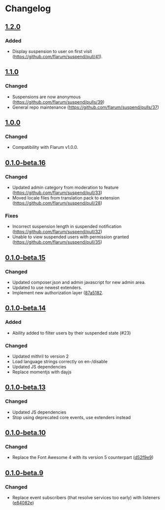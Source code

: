 # Changelog

## [1.2.0](https://github.com/flarum/suspend/compare/v1.1.0...v1.2.0)

### Added
- Display suspension to user on first visit (https://github.com/flarum/suspend/pull/41).

## [1.1.0](https://github.com/flarum/suspend/compare/v1.0.0...v1.1.0)

### Changed
- Suspensions are now anonymous (https://github.com/flarum/suspend/pulls/39)
- General repo maintenance (https://github.com/flarum/suspend/pulls/37)

## [1.0.0](https://github.com/flarum/suspend/compare/v0.1.0-beta.16...v1.0.0)

### Changed
- Compatibility with Flarum v1.0.0.

## [0.1.0-beta.16](https://github.com/flarum/suspend/compare/v0.1.0-beta.15...v0.1.0-beta.16)

### Changed
- Updated admin category from moderation to feature (https://github.com/flarum/suspend/pull/33)
- Moved locale files from translation pack to extension (https://github.com/flarum/suspend/pull/28)

### Fixes
- Incorrect suspension length in suspended notification (https://github.com/flarum/suspend/pull/32)
- Unable to view suspended users with permission granted (https://github.com/flarum/suspend/pull/35)

## [0.1.0-beta.15](https://github.com/flarum/suspend/compare/v0.1.0-beta.14...v0.1.0-beta.15)

### Changed
- Updated composer.json and admin javascript for new admin area.
- Updated to use newest extenders.
- Implement new authorization layer ([87a5182](https://github.com/flarum/suspend/commit/87a518286b87064d1919f5a8a4b9f2cb384f44fe).

## [0.1.0-beta.14](https://github.com/flarum/suspend/compare/v0.1.0-beta.13...v0.1.0-beta.14)

### Added
- Ability added to filter users by their suspended state (#23)

### Changed
- Updated mithril to version 2
- Load language strings correctly on en-/disable
- Updated JS dependencies
- Replace momentjs with dayjs

## [0.1.0-beta.13](https://github.com/flarum/suspend/compare/v0.1.0-beta.12...v0.1.0-beta.13)

### Changed
- Updated JS dependencies
- Stop using deprecated core events, use extenders instead

## [0.1.0-beta.10](https://github.com/flarum/suspend/compare/v0.1.0-beta.9...v0.1.0-beta.10)

### Changed
- Replace the Font Awesome 4 with its version 5 counterpart ([d52f9e9](https://github.com/flarum/suspend/pull/21/commits/d52f9e9b810c51f294fafb4a3f580e5bd8c3ded8))

## [0.1.0-beta.9](https://github.com/flarum/suspend/compare/v0.1.0-beta.8...v0.1.0-beta.9)

### Changed
- Replace event subscribers (that resolve services too early) with listeners ([e84082e](https://github.com/flarum/suspend/commit/e84082ecb41262aa0a48001396759c72a892219e))

